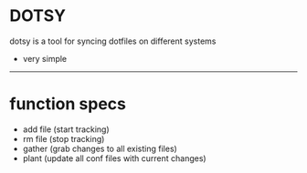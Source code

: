 DOTSY
=====

dotsy is a tool for syncing dotfiles on different systems
* very simple
------

# function specs
* add file (start tracking)
* rm file  (stop tracking)
* gather   (grab changes to all existing files)
* plant    (update all conf files with current changes)
